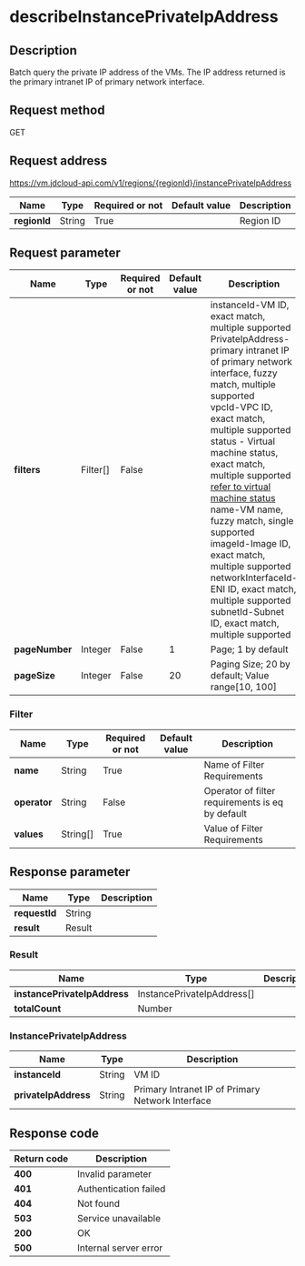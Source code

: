 # describeInstancePrivateIpAddress


## Description
Batch query the private IP address of the VMs.
The IP address returned is the primary intranet IP of primary network interface. 

## Request method
GET

## Request address
https://vm.jdcloud-api.com/v1/regions/{regionId}/instancePrivateIpAddress

|Name|Type|Required or not|Default value|Description|
|---|---|---|---|---|
|**regionId**|String|True| |Region ID|

## Request parameter
|Name|Type|Required or not|Default value|Description|
|---|---|---|---|---|
|**filters**|Filter[]|False| |instanceId-VM ID, exact match, multiple supported<br>PrivateIpAddress-primary intranet IP of primary network interface, fuzzy match, multiple supported<br>vpcId-VPC ID, exact match, multiple supported<br>status - Virtual machine status, exact match, multiple supported <a href="http://docs.jdcloud.com/virtual-machines/api/vm_status">refer to virtual machine status</a><br>name-VM name, fuzzy match, single supported<br>imageId-Image ID, exact match, multiple supported<br>networkInterfaceId-ENI ID, exact match, multiple supported<br>subnetId-Subnet ID, exact match, multiple supported<br>|
|**pageNumber**|Integer|False|1|Page; 1 by default|
|**pageSize**|Integer|False|20|Paging Size; 20 by default; Value range[10, 100] |

### Filter
|Name|Type|Required or not|Default value|Description|
|---|---|---|---|---|
|**name**|String|True| |Name of Filter Requirements|
|**operator**|String|False| |Operator of filter requirements is eq by default|
|**values**|String[]|True| |Value of Filter Requirements|

## Response parameter
|Name|Type|Description|
|---|---|---|
|**requestId**|String| |
|**result**|Result| |

### Result
|Name|Type|Description|
|---|---|---|
|**instancePrivateIpAddress**|InstancePrivateIpAddress[]| |
|**totalCount**|Number| |
### InstancePrivateIpAddress
|Name|Type|Description|
|---|---|---|
|**instanceId**|String|VM ID|
|**privateIpAddress**|String|Primary Intranet IP of Primary Network Interface|

## Response code
|Return code|Description|
|---|---|
|**400**|Invalid parameter|
|**401**|Authentication failed|
|**404**|Not found|
|**503**|Service unavailable|
|**200**|OK|
|**500**|Internal server error|
